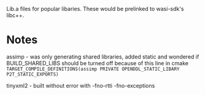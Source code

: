 Lib.a files for popular libaries. These would be prelinked to wasi-sdk's libc++.

# Notes

assimp - was only generating shared libraries, added static and wondered if BUILD_SHARED_LIBS should be turned off because of this line in cmake `TARGET_COMPILE_DEFINITIONS(assimp PRIVATE OPENDDL_STATIC_LIBARY P2T_STATIC_EXPORTS)`

tinyxml2 - built without error with -fno-rtti -fno-exceptions



